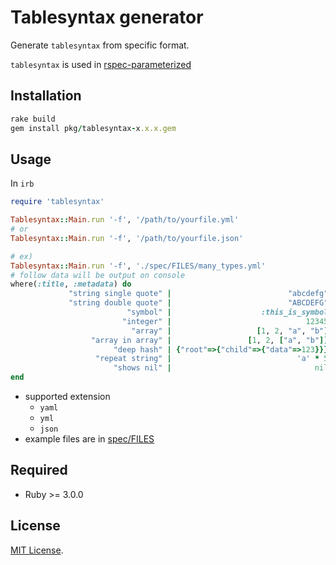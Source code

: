 # Tablesyntax generator

Generate `tablesyntax` from specific format.

`tablesyntax` is used in [rspec-parameterized](https://github.com/tomykaira/rspec-parameterized)

## Installation

```ruby
rake build
gem install pkg/tablesyntax-x.x.x.gem
```

## Usage

In `irb`

```ruby
require 'tablesyntax'

Tablesyntax::Main.run '-f', '/path/to/yourfile.yml'
# or
Tablesyntax::Main.run '-f', '/path/to/yourfile.json'

# ex)
Tablesyntax::Main.run '-f', './spec/FILES/many_types.yml'
# follow data will be output on console
where(:title, :metadata) do
             "string single quote" |                          "abcdefg"
             "string double quote" |                          "ABCDEFG"
                          "symbol" |                    :this_is_symbol
                         "integer" |                              12345
                           "array" |                   [1, 2, "a", "b"]
                  "array in array" |                 [1, 2, ["a", "b"]]
                       "deep hash" | {"root"=>{"child"=>{"data"=>123}}}
                   "repeat string" |                            'a' * 5
                       "shows nil" |                                nil
end
```

* supported extension
  * `yaml`
  * `yml`
  * `json`
* example files are in [spec/FILES](./spec/FILES/)

## Required

* Ruby >= 3.0.0

## License

[MIT License](https://opensource.org/licenses/MIT).